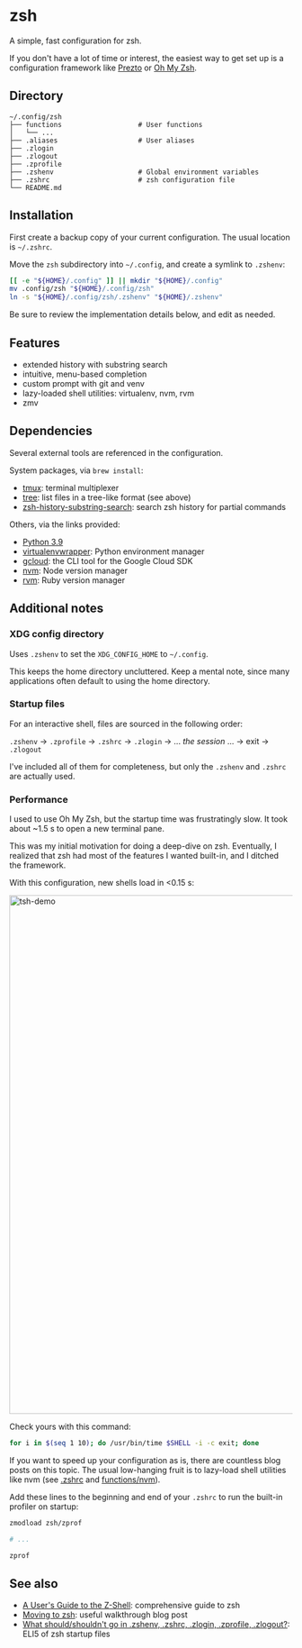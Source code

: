 # zsh

A simple, fast configuration for zsh.

If you don't have a lot of time or interest, the easiest way to get set up is a configuration framework like [Prezto](https://github.com/sorin-ionescu/prezto) or [Oh My Zsh](https://github.com/ohmyzsh/ohmyzsh).


## Directory

```
~/.config/zsh
├── functions                   # User functions
│   └── ...
├── .aliases                    # User aliases
├── .zlogin
├── .zlogout
├── .zprofile
├── .zshenv                     # Global environment variables
├── .zshrc                      # zsh configuration file
└── README.md
```


## Installation

First create a backup copy of your current configuration. The usual location is `~/.zshrc`.

Move the `zsh` subdirectory into `~/.config`, and create a symlink to `.zshenv`:

```bash
[[ -e "${HOME}/.config" ]] || mkdir "${HOME}/.config"
mv .config/zsh "${HOME}/.config/zsh"
ln -s "${HOME}/.config/zsh/.zshenv" "${HOME}/.zshenv"
```

Be sure to review the implementation details below, and edit as needed.


## Features

- extended history with substring search
- intuitive, menu-based completion
- custom prompt with git and venv
- lazy-loaded shell utilities: virtualenv, nvm, rvm
- zmv


## Dependencies

Several external tools are referenced in the configuration.

System packages, via `brew install`:
- [tmux](https://github.com/tmux/tmux/wiki): terminal multiplexer
- [tree](https://linux.die.net/man/1/tree): list files in a tree-like format (see above)
- [zsh-history-substring-search](https://github.com/zsh-users/zsh-history-substring-search): search zsh history for partial commands

Others, via the links provided:
- [Python 3.9](https://www.python.org/downloads/release/python-3910/)
- [virtualenvwrapper](https://virtualenvwrapper.readthedocs.io/en/latest/): Python environment manager
- [gcloud](https://cloud.google.com/sdk/gcloud): the CLI tool for the Google Cloud SDK
- [nvm](https://github.com/nvm-sh/nvm): Node version manager
- [rvm](https://rvm.io/): Ruby version manager


## Additional notes

### XDG config directory

Uses `.zshenv` to set the `XDG_CONFIG_HOME` to `~/.config`.

This keeps the home directory uncluttered. Keep a mental note, since many applications often default to using the home directory.


### Startup files

For an interactive shell, files are sourced in the following order:

`.zshenv` → `.zprofile` → `.zshrc` → `.zlogin` → ... *the session* ... → exit → `.zlogout`

I've included all of them for completeness, but only the `.zshenv` and `.zshrc` are actually used.


### Performance

I used to use Oh My Zsh, but the startup time was frustratingly slow. It took about ~1.5 s to open a new terminal pane.

This was my initial motivation for doing a deep-dive on zsh. Eventually, I realized that zsh had most of the features I wanted built-in, and I ditched the framework.

With this configuration, new shells load in <0.15 s:

<img width="921" alt="tsh-demo" src="https://user-images.githubusercontent.com/19394509/155053554-4e53330b-d167-4702-b7af-8d213c8cb1b4.png">

Check yours with this command:

```bash
for i in $(seq 1 10); do /usr/bin/time $SHELL -i -c exit; done
```

If you want to speed up your configuration as is, there are countless blog posts on this topic. The usual low-hanging fruit is to lazy-load shell utilities like nvm (see [.zshrc](./.zshrc#L188-L193) and [functions/nvm](./functions/nvm)).

Add these lines to the beginning and end of your `.zshrc` to run the built-in profiler on startup:

```bash
zmodload zsh/zprof

# ...

zprof
```


## See also

- [A User's Guide to the Z-Shell](https://zsh.sourceforge.io/Guide/zshguide.html): comprehensive guide to zsh
- [Moving to zsh](https://scriptingosx.com/2019/06/moving-to-zsh/): useful walkthrough blog post
- [What should/shouldn't go in .zshenv, .zshrc, .zlogin, .zprofile, .zlogout?](https://unix.stackexchange.com/questions/71253/what-should-shouldnt-go-in-zshenv-zshrc-zlogin-zprofile-zlogout): ELI5 of zsh startup files

